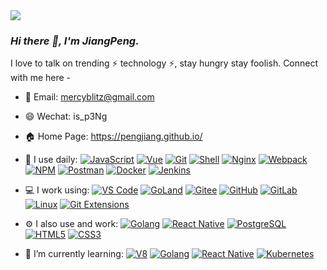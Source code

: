 <img src="https://github.com/thompsonemerson/thompsonemerson/raw/master/cover-thompson.png">

  ### _Hi there 👋, I'm JiangPeng._

  I love to talk on trending ⚡ technology ⚡, stay hungry stay foolish. Connect with me here -

  - 📧 Email: [mercyblitz@gmail.com](mailto:pengjiang0930@foxmail.com)
  - 😄 Wechat: is_p3Ng
  - 🏠 Home Page: https://pengjiang.github.io/

  - 🚀 I use daily:
    [![JavaScript](https://img.shields.io/badge/JavaScript-000000?logo=JavaScript&logoColor=FFCA28)](https://blog.i-xiao.space/)
    [![Vue](https://img.shields.io/badge/Vue.js-35495E?logo=vue.js&logoColor=4FC08D)](https://blog.i-xiao.space/)
    [![Git](https://img.shields.io/badge/-Git-000000?logo=git&logoColor=FF7043)](https://blog.i-xiao.space/)
    [![Shell](https://img.shields.io/badge/-Shell-4EC422?logo=Shell&logoColor=FF7043)](https://blog.i-xiao.space/)
    [![Nginx](https://img.shields.io/badge/-Nginx-F6C915?logo=nginx&logoColor=029137)](https://blog.i-xiao.space/)
    [![Webpack](https://img.shields.io/badge/-webpack-2B3A42?logo=webpack&logoColor=75AFCC)](https://blog.i-xiao.space/)
    [![NPM](https://img.shields.io/badge/-NPM-2875E3?logo=npm&logoColor=029137)](https://blog.i-xiao.space/)
    [![Postman](https://img.shields.io/badge/-Postman-7A1FA2?logo=postman&logoColor=FC8019)](https://blog.i-xiao.space/)
    [![Docker](https://img.shields.io/badge/docker-20232A?logo=docker&logoColor=61DAFB)](https://blog.i-xiao.space/)
    [![Jenkins](https://img.shields.io/badge/-Jenkins-F6C915?logo=jenkins&logoColor=F16061)](https://blog.i-xiao.space/)

  - 💻 I work using:
    [![VS Code](https://img.shields.io/badge/-VS%20Code-007ACC?style=plastic&logo=visual-studio-code)](https://blog.i-xiao.space/)
    [![GoLand](https://img.shields.io/badge/-GoLand-000?logo=goland&logoColor=00ACC1)](https://blog.i-xiao.space/)
    [![Gitee](https://img.shields.io/badge/-Gitee-A80025?logo=gitee&logoColor=F16061)](https://blog.i-xiao.space/)
    [![GitHub](https://img.shields.io/badge/-GitHub-181717?style=plastic&logo=github)](https://blog.i-xiao.space/)
    [![GitLab](https://img.shields.io/badge/-GitLab-FCA121?style=plastic&logo=gitlab)](https://blog.i-xiao.space/)
    [![Linux](https://img.shields.io/badge/-Linux-F16061?logo=linux&logoColor=000)](https://blog.i-xiao.space/)
    [![Git Extensions](https://img.shields.io/badge/-Git%20Extensions-green?logo=git%20extensions&logoColor=DE3929)](https://blog.i-xiao.space/)

  - ⚙️ I also use and work:
    [![Golang](https://img.shields.io/badge/-Golang-02569B?logo=go&logoColor=00ACC1)](https://blog.i-xiao.space/)
    [![React Native](https://img.shields.io/badge/React_Native-20232A?logo=react&logoColor=61DAFB)](https://blog.i-xiao.space/)
    [![PostgreSQL](https://img.shields.io/badge/-PostgreSQL-336791?style=plastic&logo=postgresql)](https://blog.i-xiao.space/)
    [![HTML5](https://img.shields.io/badge/-HTML5-E34F26?style=plastic&logo=html5&logoColor=white)](https://blog.i-xiao.space/)
    [![CSS3](https://img.shields.io/badge/-CSS3-1572B6?style=plastic&logo=css3)](https://blog.i-xiao.space/)

  - 🌱 I’m currently learning:
    [![V8](https://img.shields.io/badge/-V8-3DDC84?logo=v8&logoColor=4788F4)](https://blog.i-xiao.space/)
    [![Golang](https://img.shields.io/badge/-Golang-02569B?logo=go&logoColor=00ACC1)](https://blog.i-xiao.space/)
    [![React Native](https://img.shields.io/badge/React_Native-20232A?logo=react&logoColor=61DAFB)](https://blog.i-xiao.space/)
    [![Kubernetes](https://img.shields.io/badge/-Kubernetes-F5F5F5?logo=Kubernetes&logoColor=316CE6)](https://blog.i-xiao.space/)
